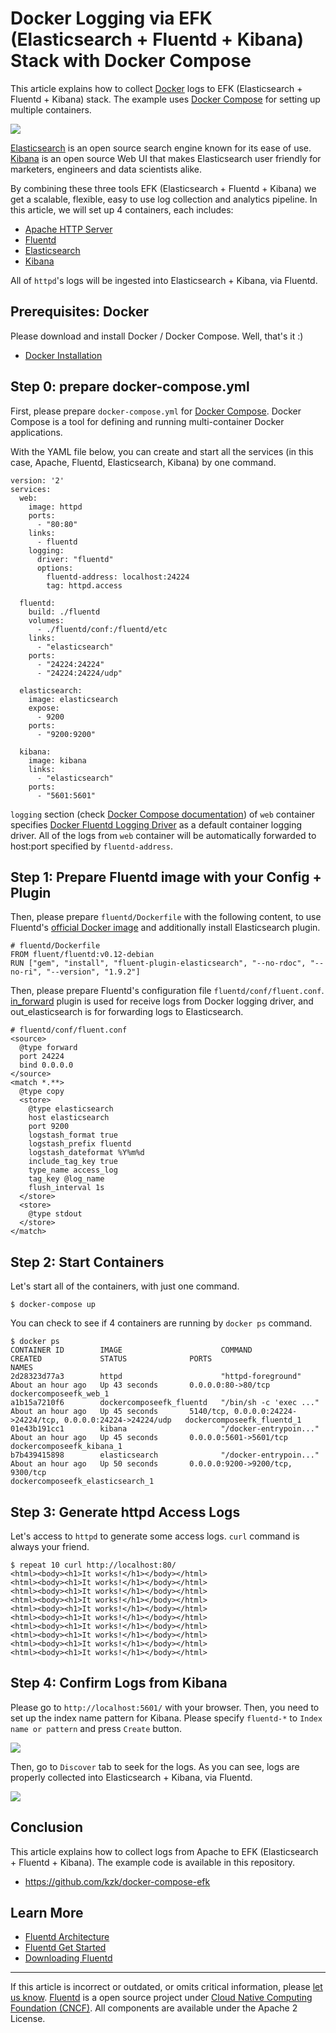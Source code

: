# Docker Logging via EFK (Elasticsearch + Fluentd + Kibana) Stack with Docker Compose

This article explains how to collect [Docker](https://www.docker.com/)
logs to EFK (Elasticsearch + Fluentd + Kibana) stack. The example uses
[Docker Compose](https://docs.docker.com/compose/) for setting up
multiple containers.

![](/images/kibana5-screenshot.png)


[Elasticsearch](https://www.elastic.co/products/elasticsearch) is an
open source search engine known for its ease of use.
[Kibana](https://www.elastic.co/products/kibana) is an open source Web
UI that makes Elasticsearch user friendly for marketers, engineers and
data scientists alike.

By combining these three tools EFK (Elasticsearch + Fluentd + Kibana) we
get a scalable, flexible, easy to use log collection and analytics
pipeline. In this article, we will set up 4 containers, each includes:

-   [Apache HTTP Server](https://hub.docker.com/_/httpd/)
-   [Fluentd](https://hub.docker.com/r/fluent/fluentd/)
-   [Elasticsearch](https://hub.docker.com/_/elasticsearch/)
-   [Kibana](https://hub.docker.com/_/kibana/)

All of `httpd`'s logs will be ingested into Elasticsearch + Kibana, via
Fluentd.


Prerequisites: Docker
---------------------

Please download and install Docker / Docker Compose. Well, that's it :)

-   [Docker Installation](https://docs.docker.com/engine/installation/)

Step 0: prepare docker-compose.yml
----------------------------------

First, please prepare `docker-compose.yml` for [Docker
Compose](https://docs.docker.com/compose/overview/). Docker Compose is a
tool for defining and running multi-container Docker applications.

With the YAML file below, you can create and start all the services (in
this case, Apache, Fluentd, Elasticsearch, Kibana) by one command.

``` {.CodeRay}
version: '2'
services:
  web:
    image: httpd
    ports:
      - "80:80"
    links:
      - fluentd
    logging:
      driver: "fluentd"
      options:
        fluentd-address: localhost:24224
        tag: httpd.access

  fluentd:
    build: ./fluentd
    volumes:
      - ./fluentd/conf:/fluentd/etc
    links:
      - "elasticsearch"
    ports:
      - "24224:24224"
      - "24224:24224/udp"

  elasticsearch:
    image: elasticsearch
    expose:
      - 9200
    ports:
      - "9200:9200"

  kibana:
    image: kibana
    links:
      - "elasticsearch"
    ports:
      - "5601:5601"
```

`logging` section (check [Docker Compose
documentation](https://docs.docker.com/compose/compose-file/#/logging))
of `web` container specifies [Docker Fluentd Logging
Driver](https://docs.docker.com/engine/admin/logging/fluentd/) as a
default container logging driver. All of the logs from `web` container
will be automatically forwarded to host:port specified by
`fluentd-address`.

Step 1: Prepare Fluentd image with your Config + Plugin
-------------------------------------------------------

Then, please prepare `fluentd/Dockerfile` with the following content, to
use Fluentd's [official Docker
image](https://hub.docker.com/r/fluent/fluentd/) and additionally
install Elasticsearch plugin.

``` {.CodeRay}
# fluentd/Dockerfile
FROM fluent/fluentd:v0.12-debian
RUN ["gem", "install", "fluent-plugin-elasticsearch", "--no-rdoc", "--no-ri", "--version", "1.9.2"]
```

Then, please prepare Fluentd's configuration file
`fluentd/conf/fluent.conf`. [in\_forward](/articles/in_forward.md) plugin is used for
receive logs from Docker logging driver, and out\_elasticsearch is for
forwarding logs to Elasticsearch.

``` {.CodeRay}
# fluentd/conf/fluent.conf
<source>
  @type forward
  port 24224
  bind 0.0.0.0
</source>
<match *.**>
  @type copy
  <store>
    @type elasticsearch
    host elasticsearch
    port 9200
    logstash_format true
    logstash_prefix fluentd
    logstash_dateformat %Y%m%d
    include_tag_key true
    type_name access_log
    tag_key @log_name
    flush_interval 1s
  </store>
  <store>
    @type stdout
  </store>
</match>
```

Step 2: Start Containers
------------------------

Let's start all of the containers, with just one command.

``` {.CodeRay}
$ docker-compose up
```

You can check to see if 4 containers are running by `docker ps` command.

``` {.CodeRay}
$ docker ps
CONTAINER ID        IMAGE                      COMMAND                  CREATED             STATUS              PORTS                                                          NAMES
2d28323d77a3        httpd                      "httpd-foreground"       About an hour ago   Up 43 seconds       0.0.0.0:80->80/tcp                                             dockercomposeefk_web_1
a1b15a7210f6        dockercomposeefk_fluentd   "/bin/sh -c 'exec ..."   About an hour ago   Up 45 seconds       5140/tcp, 0.0.0.0:24224->24224/tcp, 0.0.0.0:24224->24224/udp   dockercomposeefk_fluentd_1
01e43b191cc1        kibana                     "/docker-entrypoin..."   About an hour ago   Up 45 seconds       0.0.0.0:5601->5601/tcp                                         dockercomposeefk_kibana_1
b7b439415898        elasticsearch              "/docker-entrypoin..."   About an hour ago   Up 50 seconds       0.0.0.0:9200->9200/tcp, 9300/tcp                               dockercomposeefk_elasticsearch_1
```

Step 3: Generate httpd Access Logs
----------------------------------

Let's access to `httpd` to generate some access logs. `curl` command is
always your friend.

``` {.CodeRay}
$ repeat 10 curl http://localhost:80/
<html><body><h1>It works!</h1></body></html>
<html><body><h1>It works!</h1></body></html>
<html><body><h1>It works!</h1></body></html>
<html><body><h1>It works!</h1></body></html>
<html><body><h1>It works!</h1></body></html>
<html><body><h1>It works!</h1></body></html>
<html><body><h1>It works!</h1></body></html>
<html><body><h1>It works!</h1></body></html>
<html><body><h1>It works!</h1></body></html>
<html><body><h1>It works!</h1></body></html>
```

Step 4: Confirm Logs from Kibana
--------------------------------

Please go to `http://localhost:5601/` with your browser. Then, you need
to set up the index name pattern for Kibana. Please specify `fluentd-*`
to `Index name or pattern` and press `Create` button.

![](/images/efk-kibana-1.png)

Then, go to `Discover` tab to seek for the logs. As you can see, logs
are properly collected into Elasticsearch + Kibana, via Fluentd.

![](/images/efk-kibana-2.png)

Conclusion
----------

This article explains how to collect logs from Apache to EFK
(Elasticsearch + Fluentd + Kibana). The example code is available in
this repository.

-   <https://github.com/kzk/docker-compose-efk>

Learn More
----------

-   [Fluentd Architecture](///www.fluentd.org/architecture)
-   [Fluentd Get Started](/articles/quickstart.md)
-   [Downloading Fluentd](http://www.fluentd.org/download)


------------------------------------------------------------------------


If this article is incorrect or outdated, or omits critical information,
please [let us know](https://github.com/fluent/fluentd-docs/issues?state=open).
[Fluentd](http://www.fluentd.org/) is a open source project under [Cloud
Native Computing Foundation (CNCF)](https://cncf.io/). All components
are available under the Apache 2 License.
